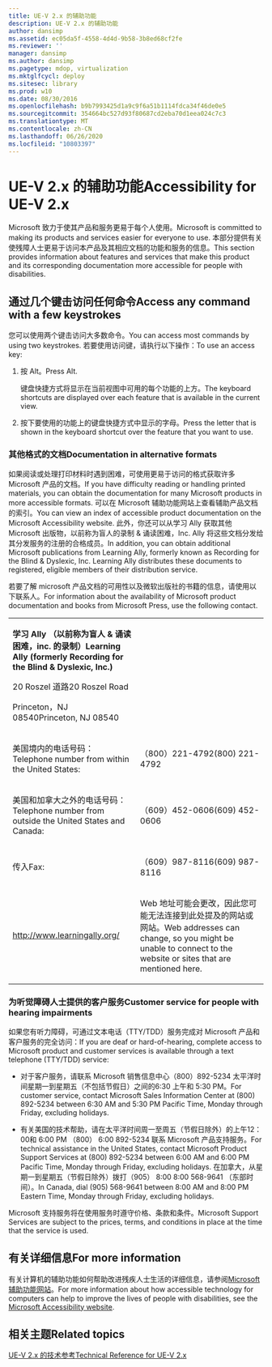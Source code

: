 ```yaml
---
title: UE-V 2.x 的辅助功能
description: UE-V 2.x 的辅助功能
author: dansimp
ms.assetid: ec05da5f-4558-4d4d-9b58-3b8ed68cf2fe
ms.reviewer: ''
manager: dansimp
ms.author: dansimp
ms.pagetype: mdop, virtualization
ms.mktglfcycl: deploy
ms.sitesec: library
ms.prod: w10
ms.date: 08/30/2016
ms.openlocfilehash: b9b7993425d1a9c9f6a51b1114fdca34f46de0e5
ms.sourcegitcommit: 354664bc527d93f80687cd2eba70d1eea024c7c3
ms.translationtype: MT
ms.contentlocale: zh-CN
ms.lasthandoff: 06/26/2020
ms.locfileid: "10803397"
---
```

# <span data-ttu-id="7b123-103">UE-V 2.x 的辅助功能</span><span class="sxs-lookup"><span data-stu-id="7b123-103">Accessibility for UE-V 2.x</span></span>


<span data-ttu-id="7b123-104">Microsoft 致力于使其产品和服务更易于每个人使用。</span><span class="sxs-lookup"><span data-stu-id="7b123-104">Microsoft is committed to making its products and services easier for everyone to use.</span></span> <span data-ttu-id="7b123-105">本部分提供有关使残障人士更易于访问本产品及其相应文档的功能和服务的信息。</span><span class="sxs-lookup"><span data-stu-id="7b123-105">This section provides information about features and services that make this product and its corresponding documentation more accessible for people with disabilities.</span></span>

## <span data-ttu-id="7b123-106">通过几个键击访问任何命令</span><span class="sxs-lookup"><span data-stu-id="7b123-106">Access any command with a few keystrokes</span></span>


<span data-ttu-id="7b123-107">您可以使用两个键击访问大多数命令。</span><span class="sxs-lookup"><span data-stu-id="7b123-107">You can access most commands by using two keystrokes.</span></span> <span data-ttu-id="7b123-108">若要使用访问键，请执行以下操作：</span><span class="sxs-lookup"><span data-stu-id="7b123-108">To use an access key:</span></span>

1.  <span data-ttu-id="7b123-109">按 Alt。</span><span class="sxs-lookup"><span data-stu-id="7b123-109">Press Alt.</span></span>

    <span data-ttu-id="7b123-110">键盘快捷方式将显示在当前视图中可用的每个功能的上方。</span><span class="sxs-lookup"><span data-stu-id="7b123-110">The keyboard shortcuts are displayed over each feature that is available in the current view.</span></span>

2.  <span data-ttu-id="7b123-111">按下要使用的功能上的键盘快捷方式中显示的字母。</span><span class="sxs-lookup"><span data-stu-id="7b123-111">Press the letter that is shown in the keyboard shortcut over the feature that you want to use.</span></span>

### <span data-ttu-id="7b123-112">其他格式的文档</span><span class="sxs-lookup"><span data-stu-id="7b123-112">Documentation in alternative formats</span></span>

<span data-ttu-id="7b123-113">如果阅读或处理打印材料时遇到困难，可使用更易于访问的格式获取许多 Microsoft 产品的文档。</span><span class="sxs-lookup"><span data-stu-id="7b123-113">If you have difficulty reading or handling printed materials, you can obtain the documentation for many Microsoft products in more accessible formats.</span></span> <span data-ttu-id="7b123-114">可以在 Microsoft 辅助功能网站上查看辅助产品文档的索引。</span><span class="sxs-lookup"><span data-stu-id="7b123-114">You can view an index of accessible product documentation on the Microsoft Accessibility website.</span></span> <span data-ttu-id="7b123-115">此外，你还可以从学习 Ally 获取其他 Microsoft 出版物，以前称为盲人的录制 & 诵读困难，Inc. Ally 将这些文档分发给其分发服务的注册的合格成员。</span><span class="sxs-lookup"><span data-stu-id="7b123-115">In addition, you can obtain additional Microsoft publications from Learning Ally, formerly known as Recording for the Blind & Dyslexic, Inc. Learning Ally distributes these documents to registered, eligible members of their distribution service.</span></span>

<span data-ttu-id="7b123-116">若要了解 microsoft 产品文档的可用性以及微软出版社的书籍的信息，请使用以下联系人。</span><span class="sxs-lookup"><span data-stu-id="7b123-116">For information about the availability of Microsoft product documentation and books from Microsoft Press, use the following contact.</span></span>

<table>
<colgroup>
<col width="50%" />
<col width="50%" />
</colgroup>
<tbody>
<tr class="odd">
<td align="left"><p><strong><span data-ttu-id="7b123-117">学习 Ally （以前称为盲人 &amp; 诵读困难，inc. 的录制）</span><span class="sxs-lookup"><span data-stu-id="7b123-117">Learning Ally (formerly Recording for the Blind &amp; Dyslexic, Inc.)</span></span></strong></p>
<p><span data-ttu-id="7b123-118">20 Roszel 道路</span><span class="sxs-lookup"><span data-stu-id="7b123-118">20 Roszel Road</span></span></p>
<p><span data-ttu-id="7b123-119">Princeton，NJ 08540</span><span class="sxs-lookup"><span data-stu-id="7b123-119">Princeton, NJ 08540</span></span></p></td>
<td align="left"><p></p></td>
</tr>
<tr class="even">
<td align="left"><p><span data-ttu-id="7b123-120">美国境内的电话号码：</span><span class="sxs-lookup"><span data-stu-id="7b123-120">Telephone number from within the United States:</span></span></p></td>
<td align="left"><p><span data-ttu-id="7b123-121">（800）221-4792</span><span class="sxs-lookup"><span data-stu-id="7b123-121">(800) 221-4792</span></span></p></td>
</tr>
<tr class="odd">
<td align="left"><p><span data-ttu-id="7b123-122">美国和加拿大之外的电话号码：</span><span class="sxs-lookup"><span data-stu-id="7b123-122">Telephone number from outside the United States and Canada:</span></span></p></td>
<td align="left"><p><span data-ttu-id="7b123-123">（609）452-0606</span><span class="sxs-lookup"><span data-stu-id="7b123-123">(609) 452-0606</span></span></p></td>
</tr>
<tr class="even">
<td align="left"><p><span data-ttu-id="7b123-124">传入</span><span class="sxs-lookup"><span data-stu-id="7b123-124">Fax:</span></span></p></td>
<td align="left"><p><span data-ttu-id="7b123-125">（609）987-8116</span><span class="sxs-lookup"><span data-stu-id="7b123-125">(609) 987-8116</span></span></p></td>
</tr>
<tr class="odd">
<td align="left"><p><a href="https://go.microsoft.com/fwlink/p/?linkid=239" data-raw-source="[http://www.learningally.org/](https://go.microsoft.com/fwlink/p/?linkid=239)">http://www.learningally.org/</a></p></td>
<td align="left"><p><span data-ttu-id="7b123-126">Web 地址可能会更改，因此您可能无法连接到此处提及的网站或网站。</span><span class="sxs-lookup"><span data-stu-id="7b123-126">Web addresses can change, so you might be unable to connect to the website or sites that are mentioned here.</span></span></p></td>
</tr>
</tbody>
</table>

 

### <span data-ttu-id="7b123-127">为听觉障碍人士提供的客户服务</span><span class="sxs-lookup"><span data-stu-id="7b123-127">Customer service for people with hearing impairments</span></span>

<span data-ttu-id="7b123-128">如果您有听力障碍，可通过文本电话（TTY/TDD）服务完成对 Microsoft 产品和客户服务的完全访问：</span><span class="sxs-lookup"><span data-stu-id="7b123-128">If you are deaf or hard-of-hearing, complete access to Microsoft product and customer services is available through a text telephone (TTY/TDD) service:</span></span>

-   <span data-ttu-id="7b123-129">对于客户服务，请联系 Microsoft 销售信息中心（800）892-5234 太平洋时间星期一到星期五（不包括节假日）之间的6:30 上午和 5:30 PM。</span><span class="sxs-lookup"><span data-stu-id="7b123-129">For customer service, contact Microsoft Sales Information Center at (800) 892-5234 between 6:30 AM and 5:30 PM Pacific Time, Monday through Friday, excluding holidays.</span></span>

-   <span data-ttu-id="7b123-130">有关美国的技术帮助，请在太平洋时间周一至周五（节假日除外）的上午12：00和 6:00 PM （800） 6:00 892-5234 联系 Microsoft 产品支持服务。</span><span class="sxs-lookup"><span data-stu-id="7b123-130">For technical assistance in the United States, contact Microsoft Product Support Services at (800) 892-5234 between 6:00 AM and 6:00 PM Pacific Time, Monday through Friday, excluding holidays.</span></span> <span data-ttu-id="7b123-131">在加拿大，从星期一到星期五（节假日除外）拨打（905） 8:00 8:00 568-9641 （东部时间）。</span><span class="sxs-lookup"><span data-stu-id="7b123-131">In Canada, dial (905) 568-9641 between 8:00 AM and 8:00 PM Eastern Time, Monday through Friday, excluding holidays.</span></span>

<span data-ttu-id="7b123-132">Microsoft 支持服务将在使用服务时遵守价格、条款和条件。</span><span class="sxs-lookup"><span data-stu-id="7b123-132">Microsoft Support Services are subject to the prices, terms, and conditions in place at the time that the service is used.</span></span>

## <span data-ttu-id="7b123-133">有关详细信息</span><span class="sxs-lookup"><span data-stu-id="7b123-133">For more information</span></span>


<span data-ttu-id="7b123-134">有关计算机的辅助功能如何帮助改进残疾人士生活的详细信息，请参阅[Microsoft 辅助功能网站](https://go.microsoft.com/fwlink/p/?linkid=8431)。</span><span class="sxs-lookup"><span data-stu-id="7b123-134">For more information about how accessible technology for computers can help to improve the lives of people with disabilities, see the [Microsoft Accessibility website](https://go.microsoft.com/fwlink/p/?linkid=8431).</span></span>






## <span data-ttu-id="7b123-135">相关主题</span><span class="sxs-lookup"><span data-stu-id="7b123-135">Related topics</span></span>


[<span data-ttu-id="7b123-136">UE-V 2.x 的技术参考</span><span class="sxs-lookup"><span data-stu-id="7b123-136">Technical Reference for UE-V 2.x</span></span>](technical-reference-for-ue-v-2x-both-uevv2.md)

 

 





